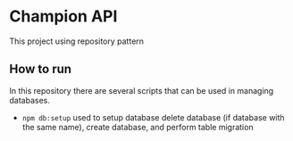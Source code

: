 # Champion API

This project using repository pattern

## How to run

In this repository there are several scripts that can be used in managing databases.

- `npm db:setup` used to setup database delete database (if database with the same name), create database, and perform table migration
